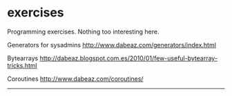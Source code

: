 # exercises
Programming exercises. Nothing too interesting here.


Generators for sysadmins
http://www.dabeaz.com/generators/index.html


Bytearrays
http://dabeaz.blogspot.com.es/2010/01/few-useful-bytearray-tricks.html


Coroutines
http://www.dabeaz.com/coroutines/

---

